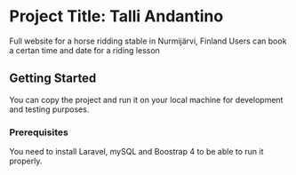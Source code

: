 # Project Title: Talli Andantino
Full website for a horse ridding stable in Nurmijärvi, Finland
Users can book a certan time and date for a riding lesson

## Getting Started
You can copy the project and run it on your local machine for development and testing purposes.

### Prerequisites
You need to install Laravel, mySQL and Boostrap 4 to be able to run it properly.

